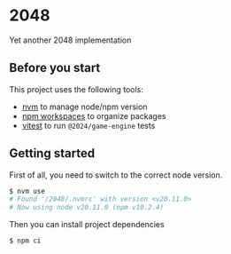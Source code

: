 # 2048

Yet another 2048 implementation

## Before you start

This project uses the following tools:

- [nvm](https://github.com/nvm-sh/nvm) to manage node/npm version
- [npm workspaces](https://docs.npmjs.com/cli/v7/using-npm/workspaces) to organize packages
- [vitest](https://vitest.dev/) to run `@2024/game-engine` tests

## Getting started

First of all, you need to switch to the correct node version.

```sh
$ nvm use
# Found '/2048/.nvmrc' with version <v20.11.0>
# Now using node v20.11.0 (npm v10.2.4)
```

Then you can install project dependencies

```sh
$ npm ci
```
